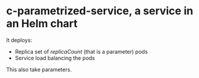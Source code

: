 # c-parametrized-service, a service in an Helm chart

It deploys:

* Replica set of *replicaCount*  (that is a parameter) pods
* Service load balancing the pods

This also take parameters.